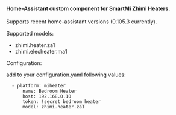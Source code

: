 #### Home-Assistant custom component for SmartMi Zhimi Heaters.
Supports recent home-assistant versions (0.105.3 currently).

Supported models:
  - zhimi.heater.za1
  - zhimi.elecheater.ma1

Configuration:

add to your configuration.yaml following values:

```climate:
  - platform: miheater
      name: Bedroom Heater
      host: 192.168.0.10
      token: !secret bedroom_heater
      model: zhimi.heater.za1
```
